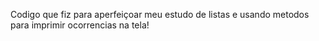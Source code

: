 Codigo que fiz para aperfeiçoar meu estudo de listas e usando metodos para imprimir ocorrencias na tela!
